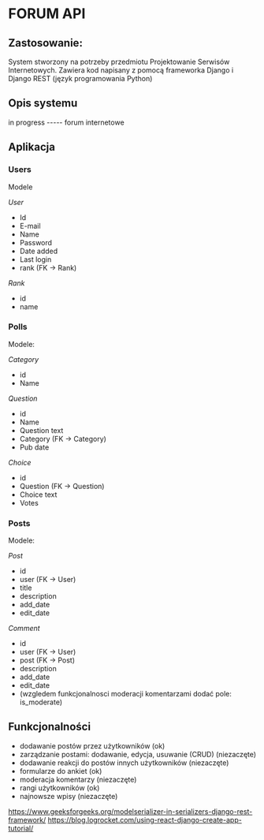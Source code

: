# FORUM API

## Zastosowanie:
System stworzony na potrzeby przedmiotu Projektowanie Serwisów Internetowych.
Zawiera kod napisany z pomocą frameworka Django i Django REST (język programowania Python)

## Opis systemu

in progress ----- forum internetowe

## Aplikacja

### Users

Modele

_User_
- Id
- E-mail
- Name
- Password
- Date added
- Last login
- rank (FK -> Rank)

_Rank_
- id
- name


### Polls

Modele:

_Category_
- id
- Name

_Question_
- id
- Name
- Question text
- Category (FK -> Category)
- Pub date

_Choice_
- id
- Question (FK -> Question)
- Choice text
- Votes

### Posts

Modele:

_Post_
- id
- user (FK -> User)
- title
- description 
- add_date
- edit_date

_Comment_
- id
- user (FK -> User)
- post (FK -> Post)
- description
- add_date
- edit_date
- (wzgledem funkcjonalnosci moderacji komentarzami dodać pole: is_moderate)


## Funkcjonalności
- dodawanie postów przez użytkowników (ok)
- zarządzanie postami: dodawanie, edycja, usuwanie (CRUD) (niezaczęte)
- dodawanie reakcji do postów innych użytkowników (niezaczęte)
- formularze do ankiet (ok)
- moderacja komentarzy (niezaczęte)
- rangi użytkowników (ok)
- najnowsze wpisy (niezaczęte)

https://www.geeksforgeeks.org/modelserializer-in-serializers-django-rest-framework/
https://blog.logrocket.com/using-react-django-create-app-tutorial/